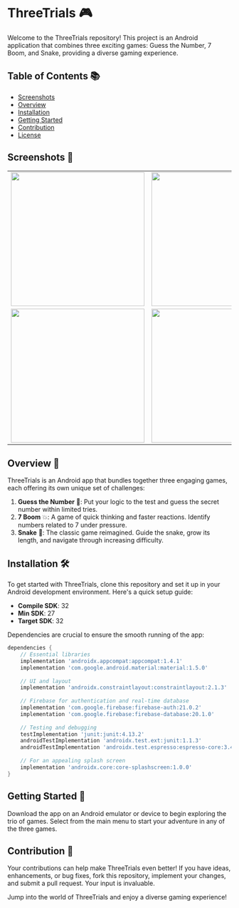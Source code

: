 # ThreeTrials 🎮

Welcome to the ThreeTrials repository! This project is an Android application that combines three exciting games: Guess the Number, 7 Boom, and Snake, providing a diverse gaming experience.

## Table of Contents 📚

- [Screenshots](#screenshots-)
- [Overview](#overview-)
- [Installation](#installation-️)
- [Getting Started](#getting-started-)
- [Contribution](#contribution-)
- [License](#license-)

## Screenshots 📸

<table>
  <tr>
    <td><img src="https://github.com/ElyahuAnavi/ThreeTrials/assets/137146370/d1c975b0-c635-4a05-9fd1-b7ed54249d82" width="300" /></td>
    <td><img src="https://github.com/ElyahuAnavi/ThreeTrials/assets/137146370/7c5f8bf4-8779-47a9-8886-eaef86c60dc8" width="300" /></td>
    <td><img src="https://github.com/ElyahuAnavi/ThreeTrials/assets/137146370/678a0918-9b78-44b5-b42b-afe03da772f9" width="300" /></td>
  </tr>
  <tr>
    <td><img src="https://github.com/ElyahuAnavi/ThreeTrials/assets/137146370/3e87ccdc-681c-4808-b90a-bcafa6da5fdb" width="300" /></td>
    <td><img src="https://github.com/ElyahuAnavi/ThreeTrials/assets/137146370/acaf9aa8-90eb-4f61-99d4-c5b67b82daf2" width="300" /></td>
    <td><img src="https://github.com/ElyahuAnavi/ThreeTrials/assets/137146370/ed5cff04-f9e5-43ab-b7c4-04889ed4dd89" width="300" /></td>
  </tr>
</table>


## Overview 🌟

ThreeTrials is an Android app that bundles together three engaging games, each offering its own unique set of challenges:

1. **Guess the Number** 🧐: Put your logic to the test and guess the secret number within limited tries.
2. **7 Boom** 💥: A game of quick thinking and faster reactions. Identify numbers related to 7 under pressure.
3. **Snake** 🐍: The classic game reimagined. Guide the snake, grow its length, and navigate through increasing difficulty.

## Installation 🛠️

To get started with ThreeTrials, clone this repository and set it up in your Android development environment. Here's a quick setup guide:

- **Compile SDK**: 32
- **Min SDK**: 27
- **Target SDK**: 32

Dependencies are crucial to ensure the smooth running of the app:

```gradle
dependencies {
    // Essential libraries
    implementation 'androidx.appcompat:appcompat:1.4.1'
    implementation 'com.google.android.material:material:1.5.0'
    
    // UI and layout
    implementation 'androidx.constraintlayout:constraintlayout:2.1.3'
    
    // Firebase for authentication and real-time database
    implementation 'com.google.firebase:firebase-auth:21.0.2'
    implementation 'com.google.firebase:firebase-database:20.1.0'
    
    // Testing and debugging
    testImplementation 'junit:junit:4.13.2'
    androidTestImplementation 'androidx.test.ext:junit:1.1.3'
    androidTestImplementation 'androidx.test.espresso:espresso-core:3.4.0'
    
    // For an appealing splash screen
    implementation 'androidx.core:core-splashscreen:1.0.0'
}
```

## Getting Started 🚀

Download the app on an Android emulator or device to begin exploring the trio of games. Select from the main menu to start your adventure in any of the three games.

## Contribution 🤝

Your contributions can help make ThreeTrials even better! If you have ideas, enhancements, or bug fixes, fork this repository, implement your changes, and submit a pull request. Your input is invaluable.


Jump into the world of ThreeTrials and enjoy a diverse gaming experience!

